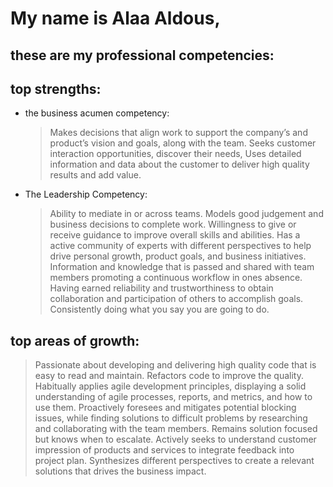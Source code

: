 # My name is Alaa Aldous, 
## these are my professional competencies:

## top strengths:
* the business acumen competency:
  > Makes decisions that align work to support the company’s and product’s vision and goals, along with the team.
  > Seeks customer interaction opportunities, discover their needs, Uses detailed information and data about the customer to deliver high quality results and add value.
* The Leadership Competency:
  > Ability to mediate in or across teams. Models good judgement and business decisions to complete work. 
  > Willingness to give or receive guidance to improve overall skills and abilities.
  > Has a active community of experts with different perspectives to help drive personal growth, product goals, and business initiatives.
  > Information and knowledge that is passed and shared with team members promoting a continuous workflow in ones absence.
  > Having earned reliability and trustworthiness to obtain collaboration and participation of others to accomplish goals. Consistently doing what you say you are going to do.
 
## top areas of growth:
 > Passionate about developing and delivering high quality code that is easy to read and maintain. Refactors code to improve the quality. Habitually applies agile development principles, displaying a solid understanding of agile processes, reports, and metrics, and how to use them.
  > Proactively foresees and mitigates potential blocking issues, while finding solutions to difficult problems by researching and collaborating with the team members. Remains solution focused but knows when to escalate.
  > Actively seeks to understand customer impression of products and services to integrate feedback into project plan. Synthesizes different perspectives to create a relevant solutions that drives the business impact.
